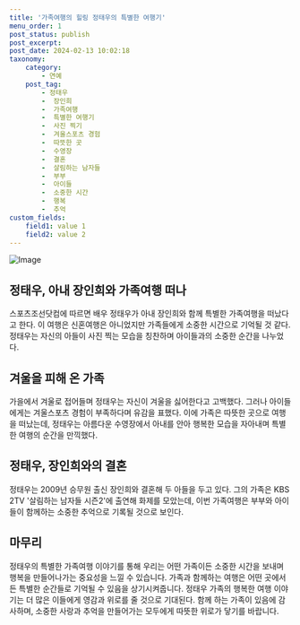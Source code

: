 ```yaml
---
title: '가족여행의 힐링 정태우의 특별한 여행기'
menu_order: 1
post_status: publish
post_excerpt: 
post_date: 2024-02-13 10:02:18
taxonomy:
    category:
        - 연예
    post_tag:
        - 정태우
        -  장인희
        -  가족여행
        -  특별한 여행기
        -  사진 찍기
        -  겨울스포츠 경험
        -  따뜻한 곳
        -  수영장
        -  결혼
        -  살림하는 남자들
        -  부부
        -  아이들
        -  소중한 시간
        -  행복
        -  추억
custom_fields:
    field1: value 1
    field2: value 2
---
```


![Image](https://mimgnews.pstatic.net/image/076/2024/02/13/2024021401000802200105341_20240213080107206.jpg?type=w540)

## 정태우, 아내 장인희와 가족여행 떠나
스포츠조선닷컴에 따르면 배우 정태우가 아내 장인희와 함께 특별한 가족여행을 떠났다고 한다. 이 여행은 신혼여행은 아니었지만 가족들에게 소중한 시간으로 기억될 것 같다. 정태우는 자신의 아들이 사진 찍는 모습을 칭찬하며 아이들과의 소중한 순간을 나누었다.
## 겨울을 피해 온 가족
가을에서 겨울로 접어들며 정태우는 자신이 겨울을 싫어한다고 고백했다. 그러나 아이들에게는 겨울스포츠 경험이 부족하다며 유감을 표했다. 이에 가족은 따뜻한 곳으로 여행을 떠났는데, 정태우는 아름다운 수영장에서 아내를 안아 행복한 모습을 자아내며 특별한 여행의 순간을 만끽했다.
## 정태우, 장인희와의 결혼
정태우는 2009년 승무원 출신 장인희와 결혼해 두 아들을 두고 있다. 그의 가족은 KBS 2TV '살림하는 남자들 시즌2'에 출연해 화제를 모았는데, 이번 가족여행은 부부와 아이들이 함께하는 소중한 추억으로 기록될 것으로 보인다.
## 마무리
정태우의 특별한 가족여행 이야기를 통해 우리는 어떤 가족이든 소중한 시간을 보내며 행복을 만들어나가는 중요성을 느낄 수 있습니다. 가족과 함께하는 여행은 어떤 곳에서든 특별한 순간들로 기억될 수 있음을 상기시켜줍니다. 정태우 가족의 행복한 여행 이야기는 더 많은 이들에게 영감과 위로를 줄 것으로 기대된다. 함께 하는 가족이 있음에 감사하며, 소중한 사랑과 추억을 만들어가는 모두에게 따뜻한 위로가 닿기를 바랍니다.
